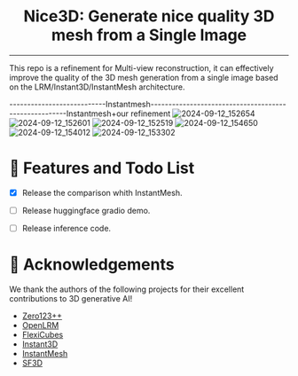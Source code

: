 <div align="center">
  
# Nice3D: Generate nice quality 3D mesh from a Single Image

</div>

---

This repo is a refinement for Multi-view reconstruction, it can effectively improve the quality of the 3D mesh generation from a single image based on the LRM/Instant3D/InstantMesh architecture.

---------------------------Instantmesh------------------------------------------------------Instantmesh+our refinement
![2024-09-12_152654](https://github.com/user-attachments/assets/defbe418-65e2-4072-b8cd-1afbc54edd37)
![2024-09-12_152601](https://github.com/user-attachments/assets/df76234a-f38c-4a32-acf8-c756f59264e9)
![2024-09-12_152519](https://github.com/user-attachments/assets/46d503af-220b-484a-863e-938460c4679d)
![2024-09-12_154650](https://github.com/user-attachments/assets/fdf64b57-57e6-4247-9de3-a85e00b285ff)
![2024-09-12_154012](https://github.com/user-attachments/assets/7254a58c-41ff-4e5f-84dd-4ff49757f19c)
![2024-09-12_153302](https://github.com/user-attachments/assets/e5dc28de-b489-4f6e-9cef-42717676437e)

# 🚩 Features and Todo List
- [x] Release the comparison whith InstantMesh.
- [ ] Release huggingface gradio demo.
- [ ] Release inference code.


# 🤗 Acknowledgements

We thank the authors of the following projects for their excellent contributions to 3D generative AI!

- [Zero123++](https://github.com/SUDO-AI-3D/zero123plus)
- [OpenLRM](https://github.com/3DTopia/OpenLRM)
- [FlexiCubes](https://github.com/nv-tlabs/FlexiCubes)
- [Instant3D](https://instant-3d.github.io/)
- [InstantMesh](https://github.com/TencentARC/InstantMesh)
- [SF3D](https://github.com/Stability-AI/stable-fast-3d)
